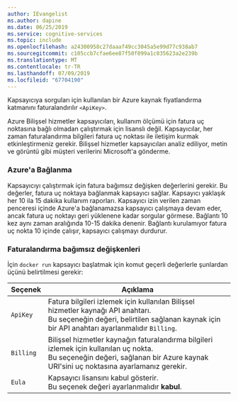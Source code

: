 ```yaml
---
author: IEvangelist
ms.author: dapine
ms.date: 06/25/2019
ms.service: cognitive-services
ms.topic: include
ms.openlocfilehash: a24300958c27daaaf49cc3045a5e99d77c938ab7
ms.sourcegitcommit: c105ccb7cfae6ee87f50f099a1c035623a2e239b
ms.translationtype: MT
ms.contentlocale: tr-TR
ms.lasthandoff: 07/09/2019
ms.locfileid: "67704190"
---
```

Kapsayıcıya sorguları için kullanılan bir Azure kaynak fiyatlandırma katmanını faturalandırılır `<ApiKey>`.

Azure Bilişsel hizmetler kapsayıcıları, kullanım ölçümü için fatura uç noktasına bağlı olmadan çalıştırmak için lisanslı değil. Kapsayıcılar, her zaman faturalandırma bilgileri fatura uç noktası ile iletişim kurmak etkinleştirmeniz gerekir. Bilişsel hizmetler kapsayıcıları analiz ediliyor, metin ve görüntü gibi müşteri verilerini Microsoft'a gönderme. 

### <a name="connect-to-azure"></a>Azure'a Bağlanma

Kapsayıcıyı çalıştırmak için fatura bağımsız değişken değerlerini gerekir. Bu değerler, fatura uç noktaya bağlanmak kapsayıcı sağlar. Kapsayıcı yaklaşık her 10 ila 15 dakika kullanım raporları. Kapsayıcı izin verilen zaman penceresi içinde Azure'a bağlanamazsa kapsayıcı çalışmaya devam eder, ancak fatura uç noktayı geri yüklenene kadar sorgular görmese. Bağlantı 10 kez aynı zaman aralığında 10-15 dakika denenir. Bağlantı kurulamıyor fatura uç nokta 10 içinde çalışır, kapsayıcı çalışmayı durdurur. 

### <a name="billing-arguments"></a>Faturalandırma bağımsız değişkenleri

İçin `docker run` kapsayıcı başlatmak için komut geçerli değerlerle şunlardan üçünü belirtilmesi gerekir:

| Seçenek | Açıklama |
|--------|-------------|
| `ApiKey` | Fatura bilgileri izlemek için kullanılan Bilişsel hizmetler kaynağı API anahtarı.<br/>Bu seçeneğin değeri, belirtilen sağlanan kaynak için bir API anahtarı ayarlanmalıdır `Billing`. |
| `Billing` | Bilişsel hizmetler kaynağın faturalandırma bilgileri izlemek için kullanılan uç nokta.<br/>Bu seçeneğin değeri, sağlanan bir Azure kaynak URI'sini uç noktasına ayarlamanız gerekir.|
| `Eula` | Kapsayıcı lisansını kabul gösterir.<br/>Bu seçenek değeri ayarlanmalıdır **kabul**. |


